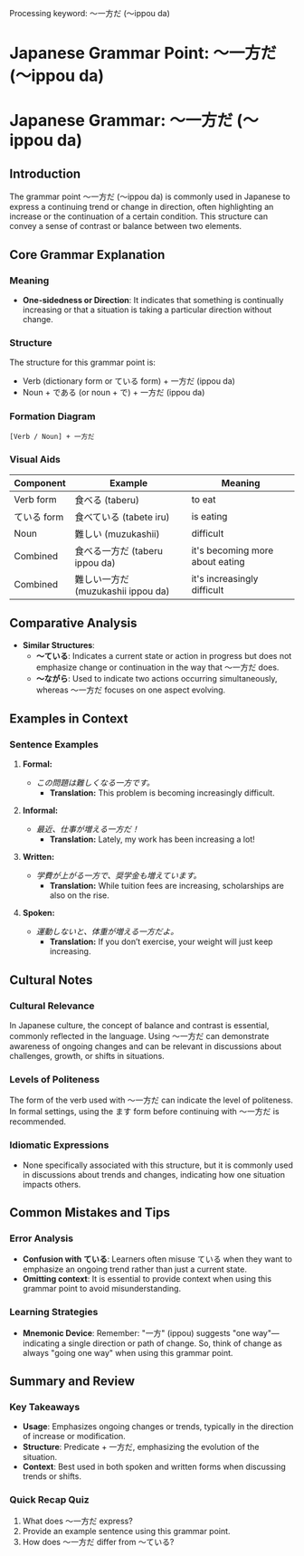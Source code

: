 Processing keyword: ～一方だ (〜ippou da)
# Japanese Grammar Point: ～一方だ (〜ippou da)
# Japanese Grammar: ～一方だ (〜ippou da)
## Introduction
The grammar point ～一方だ (〜ippou da) is commonly used in Japanese to express a continuing trend or change in direction, often highlighting an increase or the continuation of a certain condition. This structure can convey a sense of contrast or balance between two elements.
## Core Grammar Explanation
### Meaning
- **One-sidedness or Direction**: It indicates that something is continually increasing or that a situation is taking a particular direction without change.
### Structure
The structure for this grammar point is:
- Verb (dictionary form or ている form) + 一方だ (ippou da)
- Noun + である (or noun + で) + 一方だ (ippou da)
### Formation Diagram
```
[Verb / Noun] + 一方だ
```
### Visual Aids
| Component   | Example         | Meaning                    |
|-------------|------------------|----------------------------|
| Verb form   | 食べる (taberu)   | to eat                     |
| ている form | 食べている (tabete iru) | is eating             |
| Noun        | 難しい (muzukashii)  | difficult                 |
| Combined    | 食べる一方だ (taberu ippou da)    | it's becoming more about eating |
| Combined    | 難しい一方だ (muzukashii ippou da) | it's increasingly difficult |
## Comparative Analysis
- **Similar Structures**: 
  - **～ている**: Indicates a current state or action in progress but does not emphasize change or continuation in the way that ～一方だ does.
  - **～ながら**: Used to indicate two actions occurring simultaneously, whereas ～一方だ focuses on one aspect evolving.
## Examples in Context
### Sentence Examples
1. **Formal:**
   - *この問題は難しくなる一方です。*
     - **Translation:** This problem is becoming increasingly difficult.
   
2. **Informal:**
   - *最近、仕事が増える一方だ！*
     - **Translation:** Lately, my work has been increasing a lot!
3. **Written:**
   - *学費が上がる一方で、奨学金も増えています。*
     - **Translation:** While tuition fees are increasing, scholarships are also on the rise.
4. **Spoken:**
   - *運動しないと、体重が増える一方だよ。*
     - **Translation:** If you don’t exercise, your weight will just keep increasing.
## Cultural Notes
### Cultural Relevance
In Japanese culture, the concept of balance and contrast is essential, commonly reflected in the language. Using ～一方だ can demonstrate awareness of ongoing changes and can be relevant in discussions about challenges, growth, or shifts in situations. 
### Levels of Politeness
The form of the verb used with ～一方だ can indicate the level of politeness. In formal settings, using the ます form before continuing with ～一方だ is recommended.
### Idiomatic Expressions
- None specifically associated with this structure, but it is commonly used in discussions about trends and changes, indicating how one situation impacts others.
## Common Mistakes and Tips
### Error Analysis
- **Confusion with ている**: Learners often misuse ている when they want to emphasize an ongoing trend rather than just a current state.
- **Omitting context**: It is essential to provide context when using this grammar point to avoid misunderstanding.
### Learning Strategies
- **Mnemonic Device**: Remember: "一方" (ippou) suggests "one way"—indicating a single direction or path of change. So, think of change as always "going one way" when using this grammar point.
## Summary and Review
### Key Takeaways
- **Usage**: Emphasizes ongoing changes or trends, typically in the direction of increase or modification.
- **Structure**: Predicate + 一方だ, emphasizing the evolution of the situation.
- **Context**: Best used in both spoken and written forms when discussing trends or shifts.
### Quick Recap Quiz
1. What does ～一方だ express?
2. Provide an example sentence using this grammar point.
3. How does ～一方だ differ from ～ている?
